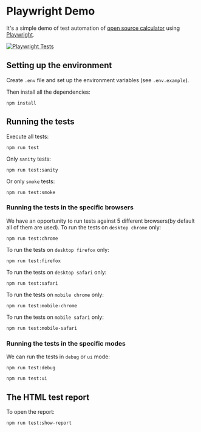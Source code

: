 # Playwright Demo

It's a simple demo of test automation of [open source calculator](https://www.theonlinecalculator.com/) using [Playwright](https://playwright.dev/).

[![Playwright Tests](https://github.com/inf0lio/playwright-demo/actions/workflows/playwright.yml/badge.svg?branch=main)](https://github.com/inf0lio/playwright-demo/actions/workflows/playwright.yml)

## Setting up the environment

Create `.env` file and set up the environment variables (see `.env.example`).

Then install all the dependencies:

```
npm install
```

## Running the tests

Execute all tests:

```
npm run test
```

Only `sanity` tests:

```
npm run test:sanity
```

Or only `smoke` tests:

```
npm run test:smoke
```

### Running the tests in the specific browsers

We have an opportunity to run tests against 5 different browsers(by default all of them are used).
To run the tests on `desktop chrome` only:

```
npm run test:chrome
```

To run the tests on `desktop firefox` only:

```
npm run test:firefox
```

To run the tests on `desktop safari` only:

```
npm run test:safari
```

To run the tests on `mobile chrome` only:

```
npm run test:mobile-chrome
```

To run the tests on `mobile safari` only:

```
npm run test:mobile-safari
```

### Running the tests in the specific modes

We can run the tests in `debug` or `ui` mode:

```
npm run test:debug
```

```
npm run test:ui
```

## The HTML test report

To open the report:

```
npm run test:show-report
```
